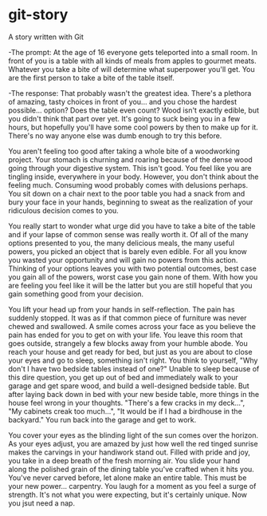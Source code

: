 # git-story
A story written with Git

-The prompt:
At the age of 16 everyone gets teleported into a small room. In front of you is a table with all kinds of meals from apples to gourmet meats. 
Whatever you take a bite of will determine what superpower you'll get. You are the first person to take a bite of the table itself.

-The response:
That probably wasn't the greatest idea. There's a plethora of amazing, tasty choices in front of you... and you chose the hardest possible... option? Does the table even count? Wood isn't exactly edible, but you didn't think that part over yet. It's going to suck being you in a few hours, but hopefully you'll have some cool powers by then to make up for it. There's no way anyone else was dumb enough to try this before.

You aren't feeling too good after taking a whole bite of a woodworking project. Your stomach is churning and roaring because of the dense wood going through your digestive system. This isn't good. You feel like you are tingling inside, everywhere in your body. However, you don't think about the feeling much. Consuming wood probably comes with delusions perhaps. You sit down on a chair next to the poor table you had a snack from and bury your face in your hands, beginning to sweat as the realization of your ridiculous decision comes to you.

You really start to wonder what urge did you have to take a bite of the table and if your lapse of common sense was really worth it. Of all of the many options presented to you, the many delicious meals, the many useful powers, you picked an object that is barely even edible. For all you know you wasted your opportunity and will gain no powers from this action. Thinking of your options leaves you with two potential outcomes, best case you gain all of the powers, worst case you gain none of them. With how you are feeling you feel like it will be the latter but you are still hopeful that you gain something good from your decision. 

You lift your head up from your hands in self-reflection. The pain has suddenly stopped. It was as if that common piece of furniture was never chewed and swallowed. A smile comes across your face as you believe the pain has ended for you to get on with your life. You leave this room that goes outside, strangely a few blocks away from your humble abode. You reach your house and get ready for bed, but just as you are about to close your eyes and go to sleep, something isn't right. You think to yourself, "Why don't I have two bedside tables instead of one?" Unable to sleep because of this dire question, you get up out of bed and immediately walk to your garage and get spare wood, and build a well-designed bedside table. But after laying back down in bed with your new beside table, more things in the house feel wrong in your thoughts. "There's a few cracks in my deck...", "My cabinets creak too much...", "It would be if I had a birdhouse in the backyard." You run back into the garage and get to work.

You cover your eyes as the blinding light of the sun comes over the horizon. As your eyes adjust, you are amazed by just how well the red tinged sunrise makes the carvings in your handiwork stand out. Filled with pride and joy, you take in a deep breath of the fresh morning air. You slide your hand along the polished grain of the dining table you've crafted when it hits you. You've never carved before, let alone make an entire table. This must be your new power... carpentry. You laugh for a moment as you feel a surge of strength. It's not what you were expecting, but it's certainly unique. Now you jsut need a nap.
